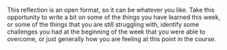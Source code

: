 This reflection is an open format, so it can be whatever you like. 
Take this opportunity to write a bit on some of the things you have learned this week, or some of the things that you are still struggling with, 
identify some challenges you had at the beginning of the week that you were able to overcome, or just generally how you are feeling at this point 
in the course.